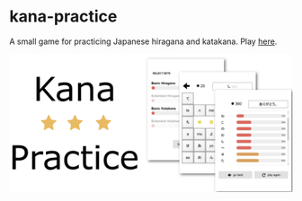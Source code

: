# kana-practice

A small game for practicing Japanese hiragana and katakana. Play [here](https://bunkerbewohner.github.io/kana-practice/).

![screenshot](https://raw.githubusercontent.com/Bunkerbewohner/kana-practice/master/screenshots/feature.png)
